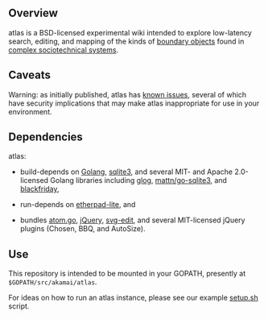 ## Overview

atlas is a BSD-licensed experimental wiki intended to explore low-latency
search, editing, and mapping of the kinds of [boundary
objects](http://en.wikipedia.org/wiki/Boundary_object) found in [complex
sociotechnical systems](http://mitpress.mit.edu/books/engineering-safer-world).

## Caveats

Warning: as initially published, atlas has [known issues](https://github.com/mstone/atlas/issues), several of
which have security implications that may make atlas inappropriate for use in
your environment.

## Dependencies

atlas:

  * build-depends on [Golang](http://golang.org), [sqlite3](http://sqlite.org),
    and several MIT- and Apache 2.0-licensed Golang libraries including 
    [glog](https://github.com/golang/glog),
    [mattn/go-sqlite3](https://github.com/mattn/go-sqlite3), and
    [blackfriday](https://github.com/russross/blackfriday),

  * run-depends on [etherpad-lite](http://etherpad.org), and 

  * bundles [atom.go](https://code.google.com/p/go/source/browse/blog/atom/atom.go?repo=tools),
    [jQuery](http://jquery.org), [svg-edit](https://code.google.com/p/svg-edit/), 
    and several MIT-licensed jQuery plugins (Chosen, BBQ, and AutoSize).

## Use

This repository is intended to be mounted in your GOPATH, presently at
`$GOPATH/src/akamai/atlas`.

For ideas on how to run an atlas instance, please see our example
[setup.sh](./setup.sh) script.
